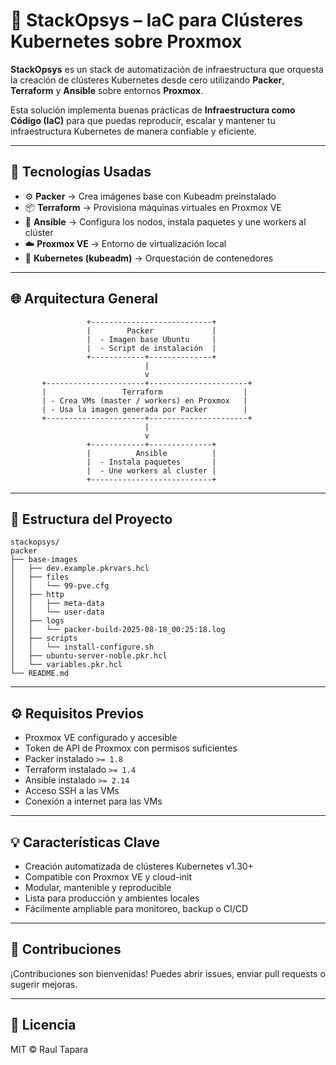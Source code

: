 # 🚀 StackOpsys – IaC para Clústeres Kubernetes sobre Proxmox

**StackOpsys** es un stack de automatización de infraestructura que orquesta la creación de clústeres Kubernetes desde cero utilizando **Packer**, **Terraform** y **Ansible** sobre entornos **Proxmox**.

Esta solución implementa buenas prácticas de **Infraestructura como Código (IaC)** para que puedas reproducir, escalar y mantener tu infraestructura Kubernetes de manera confiable y eficiente.

---

## 🧰 Tecnologías Usadas

- ⚙️ **Packer** → Crea imágenes base con Kubeadm preinstalado
- 📦 **Terraform** → Provisiona máquinas virtuales en Proxmox VE
- 🔧 **Ansible** → Configura los nodos, instala paquetes y une workers al clúster
- ☁️ **Proxmox VE** → Entorno de virtualización local
- 🐳 **Kubernetes (kubeadm)** → Orquestación de contenedores

---

## 🌐 Arquitectura General

```
                 +---------------------------+
                 |        Packer             |
                 |  - Imagen base Ubuntu     |
                 |  - Script de instalación  |
                 +------------+--------------+
                              |
                              v
       +----------------------+----------------------+
       |                 Terraform                  |
       | - Crea VMs (master / workers) en Proxmox   |
       | - Usa la imagen generada por Packer        |
       +----------------------+----------------------+
                              |
                              v
                 +------------+--------------+
                 |          Ansible          |
                 |  - Instala paquetes       |
                 |  - Une workers al cluster |
                 +---------------------------+
```

---

## 📁 Estructura del Proyecto

```
stackopsys/
packer
├── base-images
│   ├── dev.example.pkrvars.hcl
│   ├── files
│   │   └── 99-pve.cfg
│   ├── http
│   │   ├── meta-data
│   │   └── user-data
│   ├── logs
│   │   └── packer-build-2025-08-18_00:25:18.log
│   ├── scripts
│   │   └── install-configure.sh
│   ├── ubuntu-server-noble.pkr.hcl
│   └── variables.pkr.hcl
└── README.md
```

---

## ⚙️ Requisitos Previos

- Proxmox VE configurado y accesible
- Token de API de Proxmox con permisos suficientes
- Packer instalado `>= 1.8`
- Terraform instalado `>= 1.4`
- Ansible instalado `>= 2.14`
- Acceso SSH a las VMs
- Conexión a internet para las VMs

---


## 💡 Características Clave

- Creación automatizada de clústeres Kubernetes v1.30+
- Compatible con Proxmox VE y cloud-init
- Modular, mantenible y reproducible
- Lista para producción y ambientes locales
- Fácilmente ampliable para monitoreo, backup o CI/CD

---

## 🤝 Contribuciones

¡Contribuciones son bienvenidas! Puedes abrir issues, enviar pull requests o sugerir mejoras.

---

## 📄 Licencia

MIT © Raul Tapara